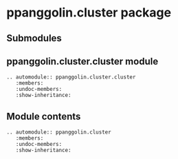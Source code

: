 # ppanggolin.cluster package

## Submodules

## ppanggolin.cluster.cluster module

```{eval-rst}
.. automodule:: ppanggolin.cluster.cluster
   :members:
   :undoc-members:
   :show-inheritance:
```

## Module contents

```{eval-rst}
.. automodule:: ppanggolin.cluster
   :members:
   :undoc-members:
   :show-inheritance:
```

